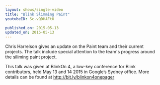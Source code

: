```yaml
---
layout: shows/single-video
title: "Blink Slimming Paint"
youtubeID: Sc-vQDHAFtU

published_on: 2015-05-13
updated_on: 2015-05-13
---
```

Chris Harrelson gives an update on the Paint team and their current projects. The talk include special attention to the team's progress around the siliming paint project.

This talk was given at BlinkOn 4, a low-key conference for Blink contributors, held May 13 and 14 2015 in Google’s Sydney office. More details can be found at http://bit.ly/blinkon4onepager
